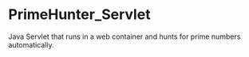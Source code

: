 # PrimeHunter_Servlet
Java Servlet that runs in a web container and hunts for prime numbers automatically.
